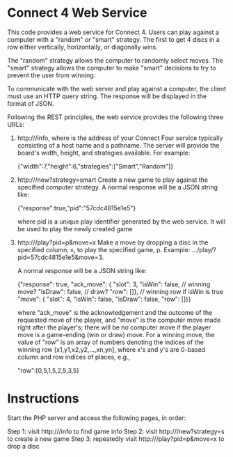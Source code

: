 # Connect 4 Web Service

This code provides a web service for Connect 4. Users can play
against a computer with a "random" or "smart" strategy. The first to
get 4 discs in a row either vertically, horizontally, or diagonally wins.

The "random" strategy allows the computer to randomly select moves.
The "smart" strategy allows the computer to make "smart" decisions
to try to prevent the user from winning.

To communicate with the web server and play against a computer,
the client must use an HTTP query string. The response will be displayed
in the format of JSON.

Following the REST principles, the web service provides the following three URLs:

1. http://<c4-home>/info,
   where <c4-home> is the address of your Connect Four service
   typically consisting of a host name and a pathname. The server will
   provide the board's width, height, and strategies available. For example:

   {"width":7,"height":6,"strategies":["Smart","Random"]}

2. http://<c4-home>/new?strategy=smart
   Create a new game to play against the specified computer strategy.
   A normal response will be a JSON string like:

     {"response":true,"pid":"57cdc4815e1e5"}
     
   where pid is a unique play identifier generated by the web service. 
   It will be used to play the newly created game

3. http://<c4-home>/play?pid=p&move=x
   Make a move by dropping a disc in the specified column, x, to play
   the specified game, p. Example: .../play/?pid=57cdc4815e1e5&move=3.

   A normal response will be a JSON string like:
     
     {"response": true,
      "ack_move": {
        "slot": 3, 
        "isWin": false,   // winning move?
        "isDraw": false,  // draw?
        "row": []},       // winning row if isWin is true
      "move": {
        "slot": 4, 
        "isWin": false, 
        "isDraw": false, 
        "row": []}}

   where "ack_move" is the acknowledgement and the outcome of the
   requested move of the player, and "move" is the computer move made
   right after the player's; there will be no computer move if the
   player move is a game-ending (win or draw) move. For a winning
   move, the value of "row" is an array of numbers denoting the
   indices of the winning row [x1,y1,x2,y2,...,xn,yn], where x's and
   y's are 0-based column and row indices of places, e.g.,

     "row":[0,5,1,5,2,5,3,5]


# Instructions

Start the PHP server and access the following pages, in order:

Step 1: visit http://<c4-home>/info to find game info
Step 2: visit http://<c4-home>/new?strategy=s to create a new game
Step 3: repeatedly visit http://<c4-home>/play?pid=p&move=x
        to drop a disc
